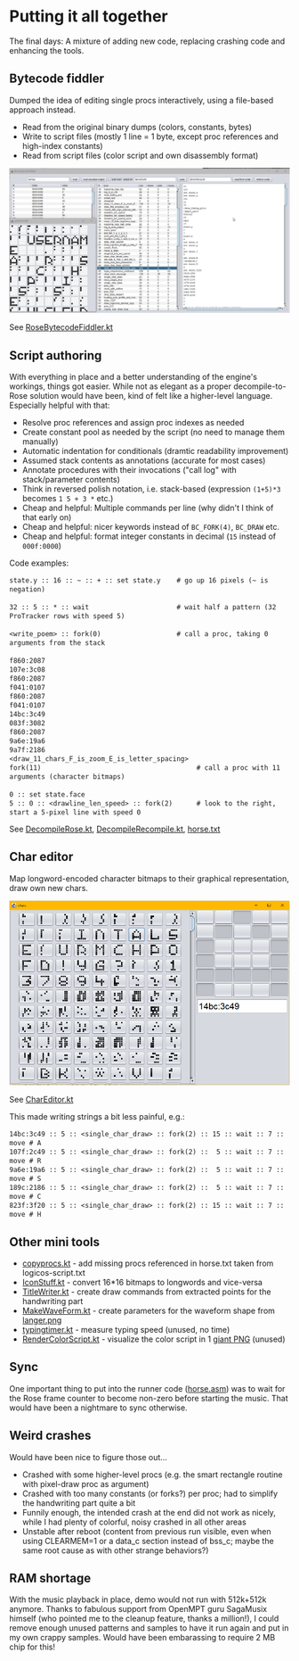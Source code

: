 # Putting it all together

The final days: A mixture of adding new code, replacing crashing code and enhancing
the tools.

## Bytecode fiddler

Dumped the idea of editing single procs interactively, using a file-based approach instead.

* Read from the original binary dumps (colors, constants, bytes)
* Write to script files (mostly 1 line = 1 byte, except proc references and high-index constants)
* Read from script files (color script and own disassembly format)

![fiddle](images/final-fiddler.jpg)

See [RoseBytecodeFiddler.kt](tools/RoseBytecodeFiddler.kt)

## Script authoring

With everything in place and a better understanding of the engine's workings, things
got easier. While not as elegant as a proper decompile-to-Rose solution would have
been, kind of felt like a higher-level language. Especially helpful with that:

* Resolve proc references and assign proc indexes as needed
* Create constant pool as needed by the script (no need to manage them manually)  
* Automatic indentation for conditionals (dramtic readability improvement)
* Assumed stack contents as annotations (accurate for most cases)
* Annotate procedures with their invocations ("call log" with stack/parameter contents)
* Think in reversed polish notation, i.e. stack-based (expression `(1+5)*3` becomes  `1 5 + 3 *` etc.)
* Cheap and helpful: Multiple commands per line (why didn't I think of that early on)
* Cheap and helpful: nicer keywords instead of `BC_FORK(4)`, `BC_DRAW` etc.
* Cheap and helpful: format integer constants in decimal (`15` instead of `000f:0000`)

Code examples:

    state.y :: 16 :: ~ :: + :: set state.y    # go up 16 pixels (~ is negation)
    
    32 :: 5 :: * :: wait                      # wait half a pattern (32 ProTracker rows with speed 5)
    
    <write_poem> :: fork(0)                   # call a proc, taking 0 arguments from the stack
        
    f860:2087
    107e:3c08
    f860:2087
    f041:0107
    f860:2087
    f041:0107
    14bc:3c49
    083f:3082
    f860:2087
    9a6e:19a6
    9a7f:2186
    <draw_11_chars_F_is_zoom_E_is_letter_spacing>
    fork(11)                                       # call a proc with 11 arguments (character bitmaps)
    
    0 :: set state.face
	5 :: 0 :: <drawline_len_speed> :: fork(2)      # look to the right, start a 5-pixel line with speed 0

See [DecompileRose.kt](tools/DecompileRose.kt), [DecompileRecompile.kt](tools/DecompileRecompile.kt), [horse.txt](demo/horse.txt)


## Char editor

Map longword-encoded character bitmaps to their graphical representation, draw own new chars.

![chared](images/char-ed.png)

See [CharEditor.kt](tools/CharEditor.kt)

This made writing strings a bit less painful, e.g.:

    14bc:3c49 :: 5 :: <single_char_draw> :: fork(2) :: 15 :: wait :: 7 :: move # A
    107f:2c49 :: 5 :: <single_char_draw> :: fork(2) ::  5 :: wait :: 7 :: move # R
    9a6e:19a6 :: 5 :: <single_char_draw> :: fork(2) ::  5 :: wait :: 7 :: move # S
    189c:2186 :: 5 :: <single_char_draw> :: fork(2) ::  5 :: wait :: 7 :: move # C
    823f:3f20 :: 5 :: <single_char_draw> :: fork(2) :: 15 :: wait :: 7 :: move # H

## Other mini tools

* [copyprocs.kt](tools/copyprocs.kt) - add missing procs referenced in horse.txt taken from logicos-script.txt 
* [IconStuff.kt](tools/IconStuff.kt) - convert 16*16 bitmaps to longwords and vice-versa
* [TitleWriter.kt](tools/TitleWriter.kt) - create draw commands from extracted points for the handwriting part 
* [MakeWaveForm.kt](tools/MakeWaveForm.kt)  - create parameters for the waveform shape from [langer.png](sfx/langer.png)
* [typingtimer.kt](tools/typingtimer.kt)  - measure typing speed (unused, no time)
* [RenderColorScript.kt](tools/RenderColorScript.kt)  - visualize the color script in 1 [giant PNG](demo/horse.colorscript.png) (unused)

## Sync

One important thing to put into the runner code ([horse.asm](demo/asm/horse.asm)) was to wait for
the Rose frame counter to become non-zero before starting the music. That would have been a
nightmare to sync otherwise.

## Weird crashes

Would have been nice to figure those out...

* Crashed with some higher-level procs (e.g. the smart rectangle routine with pixel-draw proc as argument)
* Crashed with too many constants (or forks?) per proc; had to simplify the handwriting part quite a bit
* Funnily enough, the intended crash at the end did not work as nicely, while I had plenty of 
  colorful, noisy crashed in all other areas
* Unstable after reboot (content from previous run visible, even when using CLEARMEM=1 or a
  data_c section instead of bss_c; maybe the same root cause as with other strange behaviors?)

## RAM shortage

With the music playback in place, demo would not run with 512k+512k anymore.
Thanks to fabulous support from OpenMPT guru SagaMusix himself (who pointed me to the cleanup feature,
thanks a million!), I could remove enough unused patterns and samples to have it run
again and put in my own crappy samples. Would have been embarassing to require 2 MB chip for this!




